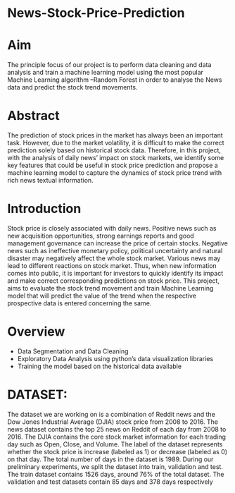 # News-Stock-Price-Prediction
# Aim
The principle focus of our project is to perform data cleaning and data analysis and train a
machine learning model using the most popular Machine Learning algorithm –Random Forest
in order to analyse the News data and predict the stock trend movements.
# Abstract
The prediction of stock prices in the market has always been an important task. However, due to the
market volatility, it is difficult to make the correct prediction solely based on historical stock data.
Therefore, in this project, with the analysis of daily news’ impact on stock markets, we identify some
key features that could be useful in stock price prediction and propose a machine learning model to
capture the dynamics of stock price trend with rich news textual information.
# Introduction
Stock price is closely associated with daily news. Positive news such as new acquisition opportunities,
strong earnings reports and good management governance can increase the price of certain stocks.
Negative news such as ineffective monetary policy, political uncertainty and natural disaster may
negatively affect the whole stock market. Various news may lead to different reactions on stock market.
Thus, when new information comes into public, it is important for investors to quickly identify its
impact and make correct corresponding predictions on stock price. This project, aims to evaluate the
stock trend movement and train Machine Learning model that will predict the value of the trend when
the respective prospective data is entered concerning the same.
# Overview
* Data Segmentation and Data Cleaning
* Exploratory Data Analysis using python’s data visualization libraries
* Training the model based on the historical data available
# DATASET:
The dataset we are working on is a combination of Reddit news and the Dow Jones Industrial Average
(DJIA) stock price from 2008 to 2016. The news dataset contains the top 25 news on Reddit of each day
from 2008 to 2016. The DJIA contains the core stock market information for each trading day such as
Open, Close, and Volume. The label of the dataset represents whether the stock price is increase (labeled
as 1) or decrease (labeled as 0) on that day. The total number of days in the dataset is 1989. During our
preliminary experiments, we split the dataset into train, validation and test. The train dataset contains
1526 days, around 76% of the total dataset. The validation and test datasets contain 85 days and 378
days respectively
#
